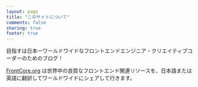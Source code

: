 ```yaml
---
layout: page
title: "このサイトについて"
comments: false
sharing: true
footer: true
---
```


目指すは日本一ワールドワイドなフロントエンドエンジニア・クリエイティブコーダーのためのブログ！

[FrontCore.org](http://front-core.org) は世界中の良質なフロントエンド関連リソースを、日本語または英語に翻訳してワールドワイドにシェアして行きます。
